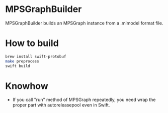 # MPSGraphBuilder
MPSGraphBuilder builds an MPSGraph instance from a .mlmodel format file.

# How to build
```sh
brew install swift-protobuf
make preprocess
swift build
```

# Knowhow
- If you call "run" method of MPSGraph repeatedly, you need wrap the proper part with autoreleasepool even in Swift.